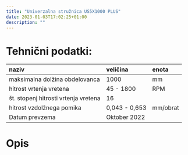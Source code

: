 ```yaml
---
title: "Univerzalna stružnica US5X1000 PLUS"
date: 2023-01-03T17:02:25+01:00
description: ""
---
```

# Tehnični podatki:
| naziv | veličina | enota |
| :-- | :-- | :-- |
| maksimalna dolžina obdelovanca | 1000 | mm |
| hitrost vrtenja vretena | 45 - 1800 | RPM |
| št. stopenj hitrosti vrtenja vretena | 16 |  |
| hitrost vzdolžnega pomika | 0,043 - 0,653 | mm/obrat |
| Datum prevzema | Oktober 2022 |  |
# Opis
